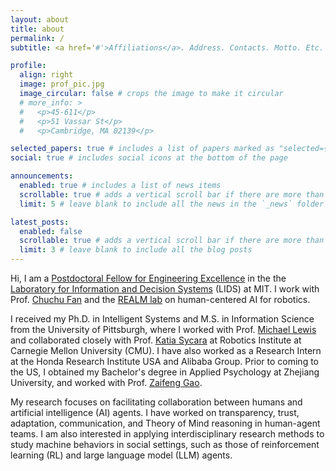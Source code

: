 ```yaml
---
layout: about
title: about
permalink: /
subtitle: <a href='#'>Affiliations</a>. Address. Contacts. Motto. Etc.

profile:
  align: right
  image: prof_pic.jpg
  image_circular: false # crops the image to make it circular
  # more_info: >
  #   <p>45-611</p>
  #   <p>51 Vassar St</p>
  #   <p>Cambridge, MA 02139</p>

selected_papers: true # includes a list of papers marked as "selected={true}"
social: true # includes social icons at the bottom of the page

announcements:
  enabled: true # includes a list of news items
  scrollable: true # adds a vertical scroll bar if there are more than 3 news items
  limit: 5 # leave blank to include all the news in the `_news` folder

latest_posts:
  enabled: false
  scrollable: true # adds a vertical scroll bar if there are more than 3 new posts items
  limit: 3 # leave blank to include all the blog posts
---
```


Hi, I am a [Postdoctoral Fellow for Engineering Excellence](https://engineering.mit.edu/the-mit-postdoctoral-fellowship-program-for-engineering-excellence/) in the the [Laboratory for Information and Decision Systems](https://lids.mit.edu/) (LIDS) at MIT. I work with Prof. [Chuchu Fan](https://chuchu.mit.edu/) and the [REALM lab](https://aeroastro.mit.edu/realm/) on human-centered AI for robotics. 

I received my Ph.D. in Intelligent Systems and M.S. in Information Science from the University of Pittsburgh, where I worked with Prof. [Michael Lewis](http://www.pitt.edu/~cmlewis/) and collaborated closely with Prof. [Katia Sycara](http://www.cs.cmu.edu/~sycara/) at Robotics Institute at Carnegie Mellon University (CMU). I have also worked as a Research Intern at the Honda Research Institute USA and Alibaba Group. Prior to coming to the US, I obtained my Bachelor's degree in Applied Psychology at Zhejiang University, and worked with Prof. [Zaifeng Gao](https://person.zju.edu.cn/en/zaifengg).  

My research focuses on facilitating collaboration between humans and artificial intelligence (AI) agents. I have worked on transparency, trust, adaptation, communication, and Theory of Mind reasoning in human-agent teams. I am also interested in applying interdisciplinary research methods to study machine behaviors in social settings, such as those of reinforcement learning (RL) and large language model (LLM) agents. 
